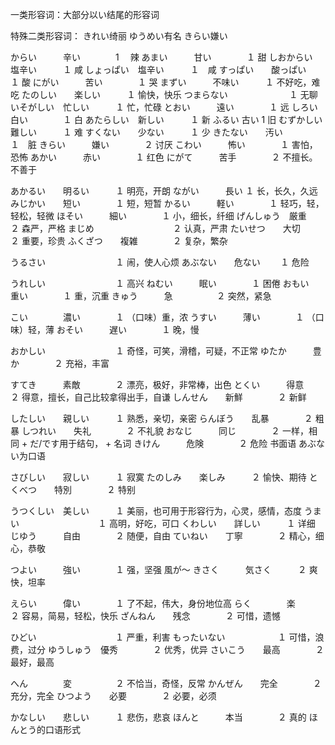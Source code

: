 一类形容词：大部分以い结尾的形容词

特殊二类形容词：
きれい绮丽 ゆうめい有名 きらい嫌い 

からい　　　辛い　　　　1　 辣
あまい　　　甘い　　　　１  甜
しおからい　塩辛い　　　１  咸
しょっぱい　塩辛い　　　１　咸
すっぱい　　酸っぱい　　１  酸
にがい　　　苦い　　　　１  哭
まずい　　　不味い　　　１  不好吃，难吃
たのしい　　楽しい　　　１  愉快，快乐
つまらない　　　　　　　１  无聊
いそがしい　忙しい　　　１  忙，忙碌
とおい　　　遠い　　　　１  远
しろい　　　白い　　　　１  白
あたらしい　新しい　　　１  新
ふるい     古い       1  旧
むずかしい　難しい　　　１  难
すくない　　少ない　　　１  少
きたない　　汚い　　　　１　脏
きらい　　　嫌い　　　　２  讨厌
こわい　　　怖い　　　　１  害怕，恐怖
あかい　　　赤い　　　　１  红色
にがて　　　苦手　　　　２  不擅长。不善于

あかるい　　明るい　　　１  明亮，开朗
ながい　　　長い       １ 长，长久，久远
みじかい　　短い　　　　１ 短，短暂
かるい　　　軽い　　　　１ 轻巧，轻，轻松，轻微
ほそい　　　細い　　　　１ 小，细长，纤细
げんしゅう　厳重　　　　２ 森严，严格
まじめ　　　　　　　　　２ 认真，严肃
たいせつ　　大切　　　　２ 重要，珍贵
ふくざつ　　複雑　　　　２ 复杂，繁杂

うるさい　　　　　　　　１ 闹，使人心烦
あぶない　　危ない　　  １ 危险

うれしい　　　　　　　　１ 高兴
ねむい　　　眠い　　　　１ 困倦
おもい　　　重い　　　　１ 重，沉重
きゅう　　　急　　　　　２ 突然，紧急

こい　　　　濃い　　　　１ （口味）重，浓
うすい　　　薄い　　　　１ （口味）轻，薄
おそい　　　遅い　　　　１ 晚，慢

おかしい　　　　　　　　１ 奇怪，可笑，滑稽，可疑，不正常
ゆたか　　　豊か　　　　２ 充裕，丰富

すてき　　　素敵　　　　２ 漂亮，极好，非常棒，出色
とくい　　　得意　　　　２ 得意，擅长，自己比较拿得出手，自谦
しんせん　　新鮮　　　　２ 新鲜

したしい　　親しい　　　１ 熟悉，亲切，亲密
らんぼう　　乱暴　　　　２ 粗暴
しつれい　　失礼　　　　２ 不礼貌
おなじ　　　同じ　　　　２ 一样，相同 + だ/です用于结句， + 名词
きけん　　　危険　　　　２ 危险 书面语 あぶない为口语

さびしい　　寂しい　　　１ 寂寞
たのしみ　　楽しみ　　　２ 愉快、期待
とくべつ　　特別　　　　２ 特别
 
うつくしい　美しい　　　１ 美丽，也可用于形容行为，心灵，感情，态度
うまい　　　　　　　　　１ 高明，好吃，可口
くわしい　　詳しい　　　１ 详细
じゆう　　　自由　　　　２ 随便，自由
ていねい　　丁寧　　　　２ 精心，细心，恭敬 

つよい　　　強い　　　　１ 强，坚强 風が～
きさく　　　気さく　　　２ 爽快，坦率

えらい　　　偉い　　　　１ 了不起，伟大，身份地位高
らく　　　　楽　　　　　２ 容易，简易，轻松，快乐
ざんねん　　残念　　　　２ 可惜，遗憾

ひどい　　　　　　　　　１ 严重，利害
もったいない　　　　　　１ 可惜，浪费，过分
ゆうしゅう　優秀　　　　２ 优秀，优异
さいこう　　最高　　　　２ 最好，最高

へん　　　　変　　　　　２ 不恰当，奇怪，反常
かんぜん　　完全　　　　２ 充分，完全
ひつよう　　必要　　　　２ 必要，必须

かなしい　　悲しい　　　１ 悲伤，悲哀
ほんと　　　本当　　　　２ 真的   ほんとう的口语形式






　　　　　